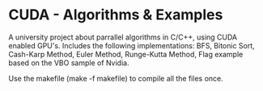 # CUDA - Algorithms & Examples
A university project about parrallel algorithms in C/C++, using CUDA enabled GPU's.
Includes the following implementations: BFS, Bitonic Sort, Cash-Karp Method, Euler Method, Runge-Kutta Method, Flag example based on the VBO sample of Nvidia. 

Use the makefile (make -f makefile) to compile all the files once.
